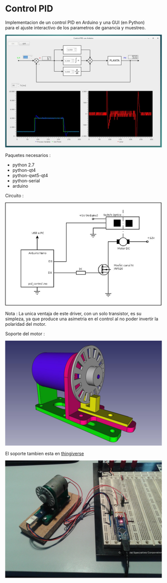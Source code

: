 Control PID 
===========

Implementacion de un control PID en Arduino y una GUI (en Python)   
para el ajuste interactivo de los parametros de ganancia y muestreo. 

![GUI](gui.jpg)

Paquetes necesarios :

* python 2.7
* python-qt4
* python-qwt5-qt4
* python-serial
* arduino

Circuito :

![circuito](circuito.jpg)

Nota : 
La unica ventaja de este driver, con un solo transistor, es su 
simpleza, ya que produce una asimetria en el control al no
poder invertir la polaridad del motor.

Soporte del motor : 

![soporte](soporte/ensamblaje.jpg)

El soporte tambien esta en [thingiverse](http://www.thingiverse.com/thing:1643604)

![foto](soporte/foto.jpg)

